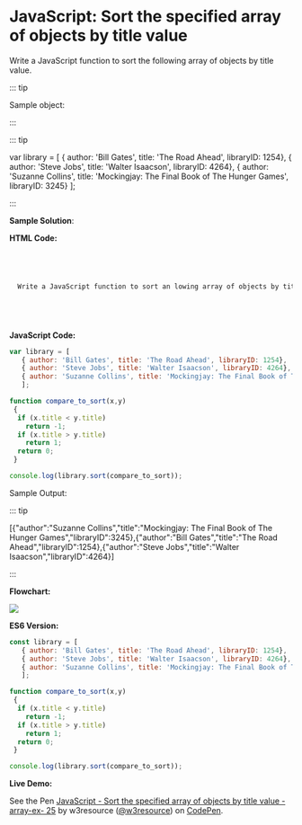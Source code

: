 # JavaScript: Sort the specified array of objects by title value

Write a JavaScript function to sort the following array of objects by title value.

::: tip

Sample object:

:::

::: tip

var library = \[ 
   { author: 'Bill Gates', title: 'The Road Ahead', libraryID: 1254},
   { author: 'Steve Jobs', title: 'Walter Isaacson', libraryID: 4264},
   { author: 'Suzanne Collins', title: 'Mockingjay: The Final Book of The Hunger Games', libraryID: 3245}
   \];

:::

**Sample Solution**:

**HTML Code:**

```html



  
  Write a JavaScript function to sort an lowing array of objects by title value.






```

**JavaScript Code:**

```js
var library = [ 
   { author: 'Bill Gates', title: 'The Road Ahead', libraryID: 1254},
   { author: 'Steve Jobs', title: 'Walter Isaacson', libraryID: 4264},
   { author: 'Suzanne Collins', title: 'Mockingjay: The Final Book of The Hunger Games', libraryID: 3245}
   ];

function compare_to_sort(x,y) 
 {
  if (x.title < y.title)
    return -1;
  if (x.title > y.title)
    return 1;
  return 0;
 }

console.log(library.sort(compare_to_sort));

```

Sample Output:

::: tip

\[{"author":"Suzanne Collins","title":"Mockingjay: The Final Book of The Hunger Games","libraryID":3245},{"author":"Bill Gates","title":"The Road Ahead","libraryID":1254},{"author":"Steve Jobs","title":"Walter Isaacson","libraryID":4264}\]

:::

**Flowchart:**

![](https://www.w3resource.com/w3r_images/javascript-array-exercise-25.png)  

**ES6 Version:**

```javascript
const library = [ 
   { author: 'Bill Gates', title: 'The Road Ahead', libraryID: 1254},
   { author: 'Steve Jobs', title: 'Walter Isaacson', libraryID: 4264},
   { author: 'Suzanne Collins', title: 'Mockingjay: The Final Book of The Hunger Games', libraryID: 3245}
   ];

function compare_to_sort(x,y) 
 {
  if (x.title < y.title)
    return -1;
  if (x.title > y.title)
    return 1;
  return 0;
 }

console.log(library.sort(compare_to_sort));

```

**Live Demo:**

<section class="expand-codepen"><p data-height="380" data-theme-id="dark" data-slug-hash="KXqpja" data-default-tab="js,result" data-user="w3resource" data-embed-version="2" data-pen-title="JavaScript - Sort the specified array of objects by title value - array-ex- 25" data-editable="true" class="codepen">See the Pen <a href="https://codepen.io/w3resource/pen/KXqpja/">JavaScript - Sort the specified array of objects by title value - array-ex- 25</a> by w3resource (<a href="https://codepen.io/w3resource">@w3resource</a>) on <a href="https://codepen.io">CodePen</a>.</p><codepen></codepen></section>